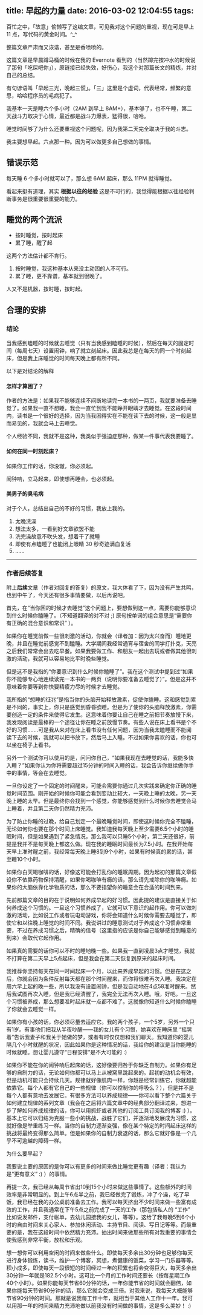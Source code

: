 title: 早起的力量
date: 2016-03-02 12:04:55
tags:
---
百忙之中，「故意」偷懒写了这编文章，可见我对这个问题的重视，现在可是早上 11 点，写代码的黄金时间。^_^

<!-- more -->

整篇文章严肃而又诙谐，甚至是香喷喷的。

这篇文章是早晨蹲马桶的时候在我的 Evernote 看到的（当然蹲完按冲水的时候说了那句「吃屎吧你」），原链接已经失效，好伤心，我这个对那篇长文的精炼，并对自己的总结。

有句谚语叫「早起三光，晚起三慌」。「三」这里是个虚词，代表经常，频繁的意思，哈哈程序员的毛病犯了。

我基本一天是睡六个多小时（2AM 到早上 8AM+），基本够了，也不午睡，第二天战斗力取决于心情，最近都是战斗力爆表，猛得很，哈哈。

睡觉时间够了为什么还要重视这个问题呢，因为我第二天完全取决于我的斗志。

我主要想早起。六点那一种。因为可以做更多自己想做的事情。

## 错误示范
每天睡 6 个多小时就可以了，那么想 6AM 起床，那么 11PM 就得睡觉。

看起来挺有道理，其实 **根据以往的经验** 这是不可行的，我觉得能根据以往经验判断事务是很重要很重要的能力。

## 睡觉的两个流派
* 按时睡觉，按时起床
* 累了睡，醒了起

这两个方法估计都不肯行。

1. 按时睡觉，我这种基本从来没主动困的人不可行。
2. 累了睡，更不靠谱，基本就到很晚了。

人又不是机器，按时睡，按时起。

## 合理的安排
### 结论
当我感到瞌睡的时候就去睡觉（只有当我感到瞌睡的时候），然后在每天的固定时间（每周七天）设置闹钟，响了就立刻起床。因此我总是在每天的同一个时刻起床，但是我上床睡觉的时间每天晚上都有所不同。

以下是对结论的解释
#### 怎样才算困了？
作者的方法是：如果我不能够连续不间断地读完一本书的一两页，我就要准备去睡觉了。如果我一直不想睡，我会一直忙到我不能睁开眼睛才去睡觉。在这段时间内，读书是一个很好的选择，因为当我困得实在不能在读下去的时候，这一般是显而易见的，我就会马上去睡觉。

个人经验不同，我就不是这种，我类似于强迫症那种，做某一件事代表我要睡了。

#### 如何在同一时刻起床？
如果你工作的话，你没辙，你必须起。

闹钟响，立马起来，即使想再睡会，也必须起。

#### 美男子的臭毛病
对于个人，总结出自己的不好的习惯，我放上我的。

1. 太晚洗澡
2. 想法太多，一看到好文章欲罢不能
3. 洗完澡故意不吹头发，想着干了就睡
4. 即使有点瞌睡了也能闭上眼睛 30 秒奇迹满血复活
5. ......

---

### 作者后续答复

附上**后续**文章（作者对回复的答复）的原文，我大体看了下，因为没有产生共鸣，也到中午了，今天还有很多事情要做，以后再说吧。

首先，在“当你困的时候才去睡觉”这个问题上，要想做到这一点，需要你能够意识到什么时候你瞌睡了。（不知道翻译的对不对 ;) 原句按单词的组合意思是“需要你有正确的混合意识和常识” ）。

如果你在睡觉前做一些很刺激的活动，你就会（译者加：因为太兴奋而）睡地更晚，并且在睡觉前感觉不到瞌睡。大学期间我经常通宵与宿舍的同学打扑克，天亮之后我们常常会出去吃早餐。如果我要做工作、和朋友一起出去玩或者做其他很刺激的活动，我就可以容易地比平时晚些睡觉。

但是这不是我指的“你要意识到什么时候你瞌睡了”。我在这个测试中提到过“如果你不能够专心地连续读完一本书的一两页（说明你要准备去睡觉了）”。但是这并不意味着你要等到你快要精疲力尽的时候才去睡觉。

我所指的“想睡的征兆”是指当你的头脑开始释放激素，促使你瞌睡。这和感觉到累是不同的，事实上，你只是感觉到昏昏欲睡。但是为了使你的头脑释放激素，你需要创造一定的条件来使得它发生。这意味着你要让自己在睡之前把节奏放慢下来，我发现阅读是最棒的一个途径让你在睡之前放慢节奏。有些人说在床上看书是个不好的习惯.......可是我从来对在床上看书没有任何问题，因为当我太瞌睡而不能阅读下去的时候，我就可以把书放下，然后马上入睡。不过如果你喜欢的话，你也可以坐在椅子上看书。

另外一个测试你可以使用的是，问问你自己，“如果我现在去睡觉的话，我能多快入睡？”如果你认为你将需要超过15分钟的时间入睡的话，我会告诉你继续做你手中的事情，等会在去睡觉。

一旦你设定了一个固定的时间醒来，可能会需要你通过几次实践来确定你正确的睡觉时间范围。刚开始的时候你可能会看到变动比较大，一天晚上睡的太晚，另一天晚上睡的太早。但是最终你会找到一个感觉，你能够感觉到什么时候你去睡觉会马上睡着，并且第二天你仍然精力充沛。

为了防止你睡的过晚，给自己划定一个最晚睡觉时间，即使这时候你完全不瞌睡，无论如何你也要在那个时间上床睡觉。我知道我每天晚上至少需要6.5个小时的睡眠时间，但是如果遇到了紧急情况，那么我可以只睡5个小时，第二天还很好，前提是我并不是每天晚上都这么做。现在我的睡眠时间最长为7.5小时。在我开始每天早上准时醒之前，我经常每天晚上睡8到9个小时，如果有时候真的累的话，甚至睡10个小时。

如果你白天喝咖啡的话，好像这可能会打乱你的睡眠周期。因为起初的那篇文章假设你不依靠药物保持清醒，如果你喝咖啡有瘾的话，那么请先戒除你的咖啡瘾。如果你的大脑依靠化学物质的话，那么不要指望你的睡意会在合适的时间到来。

先前那篇文章的目的在于说明如何养成早起的好习惯。因此提的建议是直接关于如何养成这个习惯的。一旦这个习惯养成了，它就可以下意识的起作用。你可以做刺激的活动，比如说工作或者玩电动游戏，你将会知道什么时候你需要去睡觉了，即使它和以往晚上睡觉的时间不同。我说讲过的睡意测试对于养成这个习惯非常重要，不过在养成习惯之后，精确的信号（这里指的应该是你自己能够感觉到睡意的到来）会取代它起作用。

如果真的需要的话你可以不时的睡地晚一些。如果我一直到凌晨3点才睡觉，我就不打算在第二天早上5点起床，但是我会在第二天恢复到原来的起床时间。

我推荐你坚持每天在同一时间起床一个月，以此来养成早起的习惯。但是在这之后，你就会因为条件反射每天都在那个时间醒来，而你将很难再次入睡。我决定在周六早上起的晚一些，所以我没有设置闹钟，但是我自动地在4点58准时醒来。然后我试图再次入睡，但是我已经清醒了，我完全无法再次入睡。哦，好吧。一旦这个习惯被养成，那么想要准时起床就一点都不难了。这就像你知道什么时候你瞌睡了你就会去睡觉一样。

如果你有小孩的话，你必须尽量去适应它。我的两个孩子，一个5岁，另外一个只有1岁。有事他们把我从半夜吵醒——我的女儿有个习惯，她喜欢在睡床里 “摇晃着”告诉我妻子和我关于她做的梦，或者有时仅仅想和我们聊天。我知道你的婴儿隔几个小时就醒的状况，因此如果你是这种情况的话，我给你的建议是当你能睡的时候就睡。想让婴儿遵守“日程安排”是不大可能的 :)

如果你不能在你的闹钟响后起床的话，这好像要归咎于你缺乏自制力。如果你有足够的自制力的话，无论如何你都可以马上从被窝里跳起来的。起初的动机会有效，但是动机可能只会持续几天。规律就好像肌肉一样，你越是经常训练它，你就越能依靠它。每个人都有它自己的一些规律（你可以控制你的呼吸么？），但是并不是每个人都有意地去发展它。有很多方法可以养成规律——你可以看下整个六篇关于如何建立规律的系列文章（我会在之后将六篇文章中的经典部分翻译过来，想进一步了解如何养成规律的话，你可以用抓虾或者其他的订阅工具订阅我的博客 :) ）。基本上它可以归结为克服一些小的挑战，战胜了它们，并逐渐地发展成为习惯，这就好像是举重练习一样。当你的自制力逐渐变强，像在某个特定的时间起床这样的挑战将最终变得那么简单。但是如果你的自制力衰退的话，那么它就好像是一个几乎不可逾越的障碍一样。

为什么要早起？

我要说主要的原因的是你可以有更多的时间来做比睡觉更有趣（译者：我认为是“更有意义” :) ）的事情。

再提一次，我已经从每周节省出10到15个小时来做这些事情了。这些额外的时间效率是非常明显的。到上午6点半之前，我已经做完了锻炼，冲了个澡，吃了早饭，我已经在我的办公桌前准备去工作。我可以每天挤出不少时间来做一些富有成效的工作，并且我通常在下午5点之前完成了一天的工作（那包括私人的 “工作” 比如说发邮件，支付帐单，去幼儿园接我的女儿，等等）。这给了我每晚5到6个小时的自由时间来关心家人、参加休闲活动、主持节目、阅读、写日记等等。而最重要的是，我在这段时间中依然精力充沛。抽出时间来做那些所有对我重要的事情会使我感到非常平衡，放松和乐观。

想一想你可以利用空闲的时间来做些什么。即使每天多余出30分钟也足够你每天进行身体锻炼，读书，维护一个博客，冥想，煮健康的饭菜，学习一门乐器等等。积小成多，即使每天一段很短的时间经过一年的积累也将会变得巨大，每天多余出30分钟一年就是182.5个小时。这可比一个月的工作时间还要长（按每星期工作40个小时）。如果你能每天节省60分钟的话，一年你能节省的时间就会翻倍，如果你能每天节省90分钟的话，那么它就会变成三倍。对我来说，我每天大概能够节省90分钟的时间。那就是说我每工作十年，就相当于其他人工作十一年。我可以用那一年的时间来精力充沛地做以前我没有时间做的事情，这是多么美妙！ :)


